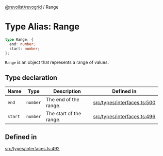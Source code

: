 [@revolist/revogrid](README.md) / Range

# Type Alias: Range

```ts
type Range: {
  end: number;
  start: number;
};
```

`Range` is an object that represents a range of values.

## Type declaration

| Name | Type | Description | Defined in |
| ------ | ------ | ------ | ------ |
| `end` | `number` | The end of the range. | [src/types/interfaces.ts:500](https://github.com/revolist/revogrid/blob/0b52000f7477669f9da5b2b768b7ac1b608db9f9/src/types/interfaces.ts#L500) |
| `start` | `number` | The start of the range. | [src/types/interfaces.ts:496](https://github.com/revolist/revogrid/blob/0b52000f7477669f9da5b2b768b7ac1b608db9f9/src/types/interfaces.ts#L496) |

## Defined in

[src/types/interfaces.ts:492](https://github.com/revolist/revogrid/blob/0b52000f7477669f9da5b2b768b7ac1b608db9f9/src/types/interfaces.ts#L492)

